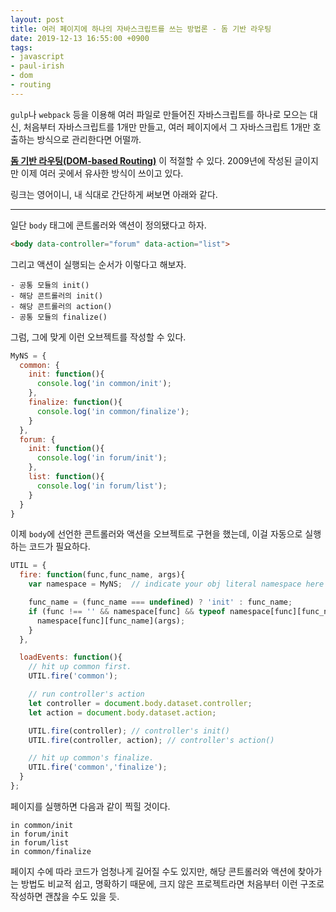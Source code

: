 ```yaml
---
layout: post
title: 여러 페이지에 하나의 자바스크립트를 쓰는 방법론 - 돔 기반 라우팅
date: 2019-12-13 16:55:00 +0900
tags:
- javascript
- paul-irish
- dom
- routing
---
```


`gulp`나 `webpack` 등을 이용해 여러 파일로 만들어진 자바스크립트를 하나로 모으는 대신, 처음부터 자바스크립트를 1개만 만들고, 여러 페이지에서 그 자바스크립트 1개만 호출하는 방식으로 관리한다면 어떨까.

[**돔 기반 라우팅(DOM-based Routing)**](https://www.paulirish.com/2009/markup-based-unobtrusive-comprehensive-dom-ready-execution/) 이 적절할 수 있다. 2009년에 작성된 글이지만 이제 여러 곳에서 유사한 방식이 쓰이고 있다.

링크는 영어이니, 내 식대로 간단하게 써보면 아래와 같다.

---

일단 `body` 태그에 콘트롤러와 액션이 정의됐다고 하자.

```html
<body data-controller="forum" data-action="list">
```

그리고 액션이 실행되는 순서가 이렇다고 해보자.

```
- 공통 모듈의 init()
- 해당 콘트롤러의 init()
- 해당 콘트롤러의 action()
- 공통 모듈의 finalize()
```

그럼, 그에 맞게 이런 오브젝트를 작성할 수 있다.

```javascript
MyNS = {
  common: {
    init: function(){
      console.log('in common/init');
    },
    finalize: function(){
      console.log('in common/finalize');
    }
  },
  forum: {
    init: function(){
      console.log('in forum/init');
    },
    list: function(){
      console.log('in forum/list');
    }
  }
}
```

이제 `body`에 선언한 콘트롤러와 액션을 오브젝트로 구현을 했는데, 이걸 자동으로 실행하는 코드가 필요하다.

```javascript
UTIL = {
  fire: function(func,func_name, args){
    var namespace = MyNS;  // indicate your obj literal namespace here

    func_name = (func_name === undefined) ? 'init' : func_name;
    if (func !== '' && namespace[func] && typeof namespace[func][func_name] == 'function'){
      namespace[func][func_name](args);
    }
  }, 

  loadEvents: function(){
    // hit up common first.
    UTIL.fire('common');

    // run controller's action
    let controller = document.body.dataset.controller;
    let action = document.body.dataset.action;

    UTIL.fire(controller); // controller's init()
    UTIL.fire(controller, action); // controller's action()

    // hit up common's finalize.
    UTIL.fire('common','finalize');
  }
};
```

페이지를 실행하면 다음과 같이 찍힐 것이다.

```
in common/init
in forum/init
in forum/list
in common/finalize
```

페이지 수에 따라 코드가 엄청나게 길어질 수도 있지만, 해당 콘트롤러와 액션에 찾아가는 방법도 비교적 쉽고, 명확하기 때문에, 크지 않은 프로젝트라면 처음부터 이런 구조로 작성하면 괜찮을 수도 있을 듯.